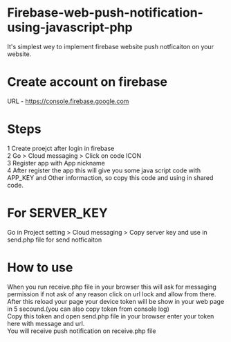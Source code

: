 # Firebase-web-push-notification-using-javascript-php
It's simplest wey to implement firebase website push notficaiton on your website.


# Create account on firebase 

URL - https://console.firebase.google.com

# Steps

1 Create proejct after login in firebase <br>
2 Go > Cloud messaging > Click on code ICON  <br>
3 Register app with App nickname <br>
4 After register the app this will give you some java script code with APP_KEY and Other informaction, so copy this code and using in shared code.
<br>


# For SERVER_KEY 

Go in Project setting > Cloud messaging > Copy server key and use in send.php file for send notficaiton

# How to use 

When you run receive.php file in your browser this will ask for messaging permission if not ask of any reason click on url lock and allow from there. <br>
After this reload your page your device token will be show in your web page in 5 secound.(you can also copy token from console log)<br>
Copy this token and open send.php file in your browser enter your token here with message and url. <br>
You will receive push notification on receive.php file 

